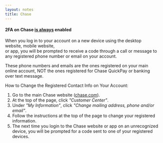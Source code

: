 ```yaml
---
layout: notes
title: Chase
---
```

#### 2FA on Chase <u>is always</u> enabled

When you log in to your account on a new device using the desktop website, mobile website,  
or app, you will be prompted to receive a code through a call or message to any registered phone number or email on your account.

These phone numbers and emails are the ones registered on your main online account, NOT the ones registered for Chase QuickPay or banking over text message.

How to Change the Registered Contact Info on Your Account:
1. Go to the main Chase website ([chase.com](https://chase.com)).
1. At the top of the page, click _"Customer Center"_.
1. Under _"My Information"_, click _"Change mailing address, phone and/or email"_.
1. Follow the instructions at the top of the page to change your registered information.
1. The next time you login to the Chase website or app on an unrecognized device, you will be prompted for a code sent to one of your registered devices.